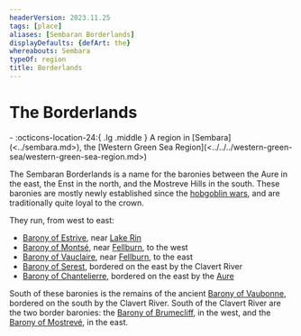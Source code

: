 ```yaml
---
headerVersion: 2023.11.25
tags: [place]
aliases: [Sembaran Borderlands]
displayDefaults: {defArt: the}
whereabouts: Sembara
typeOf: region
title: Borderlands
---
```

# The Borderlands
<div class="grid cards ext-narrow-margin ext-one-column" markdown>
-    :octicons-location-24:{ .lg .middle } A region in [Sembara](<../sembara.md>), the [Western Green Sea Region](<../../../western-green-sea/western-green-sea-region.md>)  
</div>


The Sembaran Borderlands is a name for the baronies between the Aure in the east, the Enst in the north, and the Mostreve Hills in the south. These baronies are mostly newly established since the [hobgoblin wars](<../../../../history/third-hobgoblin-war-sembara.md>), and are traditionally quite loyal to the crown. 

They run, from west to east: 
* [Barony of Estrive](<./barony-of-estrive.md>), near [Lake Rin](<../barony-of-aveil/lake-rin.md>)
* [Barony of Montsé](<./barony-of-montse.md>), near [Fellburn](<../heartlands/fellburn.md>), to the west
* [Barony of Vauclaire](<./barony-of-vauclaire.md>), near [Fellburn](<../heartlands/fellburn.md>), to the east
* [Barony of Serest](<./barony-of-serest.md>),  bordered on the east by the Clavert River
* [Barony of Chantelierre](<./barony-of-chantelierre.md>), bordered on the east by the [Aure](<../../rivers/wistel-enst-watershed/aure.md>)

South of these baronies is the remains of the ancient [Barony of Vaubonne](<./barony-of-vaubonne.md>), bordered on the south by the Clavert River.  South of the Clavert River are the two border baronies: the [Barony of Brumecliff](<./barony-of-brumecliff.md>), in the west, and the [Barony of Mostrevé](<./barony-of-mostreve.md>), in the east.